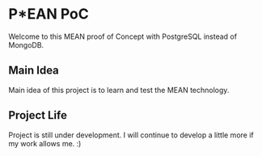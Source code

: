 # P*EAN PoC

Welcome to this MEAN proof of Concept with PostgreSQL instead of MongoDB.

## Main Idea

Main idea of this project is to learn and test the MEAN technology.

## Project Life

Project is still under development. I will continue to develop a little more if my work allows me. :)